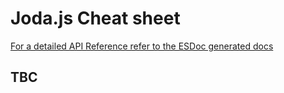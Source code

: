 Joda.js Cheat sheet
=============================================

[For a detailed API Reference refer to the ESDoc generated docs](https://doc.esdoc.org/github.com/pithu/joda-js/)  

## TBC